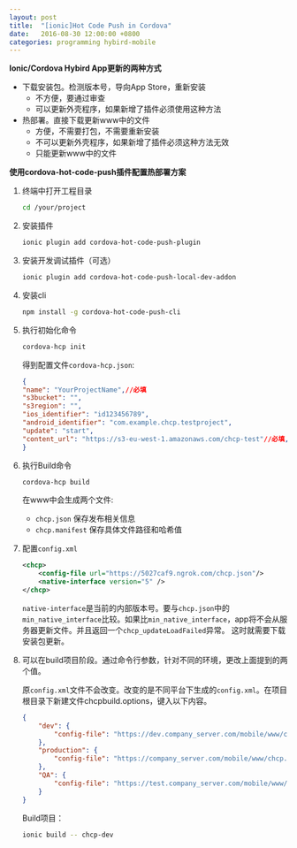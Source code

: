 ```yaml
---
layout: post
title:  "[ionic]Hot Code Push in Cordova"
date:   2016-08-30 12:00:00 +0800
categories: programming hybird-mobile
---
```


**Ionic/Cordova Hybird App更新的两种方式**

+  下载安装包。检测版本号，导向App Store，重新安装
    +   不方便，要通过审查
    +   可以更新外壳程序，如果新增了插件必须使用这种方法
+  热部署。直接下载更新www中的文件
    +   方便，不需要打包，不需要重新安装
    +   不可以更新外壳程序，如果新增了插件必须这种方法无效
    +   只能更新www中的文件

**使用cordova-hot-code-push插件配置热部署方案**


1.  终端中打开工程目录

    ```sh
    cd /your/project
    ```
        
2.  安装插件

    ```sh
    ionic plugin add cordova-hot-code-push-plugin
    ```

3.  安装开发调试插件（可选）

    ```sh
    ionic plugin add cordova-hot-code-push-local-dev-addon
    ```

4.  安装cli

    ```sh
    npm install -g cordova-hot-code-push-cli
    ```

5.  执行初始化命令

    ```sh
    cordova-hcp init
    ```

    得到配置文件`cordova-hcp.json`:

    ```json
    {
    "name": "YourProjectName",//必填
    "s3bucket": "",
    "s3region": "",
    "ios_identifier": "id123456789",
    "android_identifier": "com.example.chcp.testproject",
    "update": "start",
    "content_url": "https://s3-eu-west-1.amazonaws.com/chcp-test"//必填,新www的服务器地址
    }
    ```

6.  执行Build命令

    ```sh
    cordova-hcp build
    ```

    在www中会生成两个文件:

    +  `chcp.json` 保存发布相关信息
    +  `chcp.manifest` 保存具体文件路径和哈希值

7.  配置`config.xml`

    ```xml
    <chcp>
        <config-file url="https://5027caf9.ngrok.com/chcp.json"/>
        <native-interface version="5" />
    </chcp>
    ```

    `native-interface`是当前的内部版本号。要与`chcp.json`中的`min_native_interface`比较。如果比`min_native_interface`，app将不会从服务器更新文件。并且返回一个`chcp_updateLoadFailed`异常。
    这时就需要下载安装包更新。

8.  可以在build项目阶段。通过命令行参数，针对不同的环境，更改上面提到的两个值。

    原`config.xml`文件不会改变。改变的是不同平台下生成的`config.xml`。在项目根目录下新建文件chcpbuild.options，键入以下内容。

    ```json
    {
        "dev": {
            "config-file": "https://dev.company_server.com/mobile/www/chcp.json"
        },
        "production": {
            "config-file": "https://company_server.com/mobile/www/chcp.json"
        },
        "QA": {
            "config-file": "https://test.company_server.com/mobile/www/chcp.json"
        }
    }
    ```

    Build项目：

    ```sh
    ionic build -- chcp-dev
    ```
